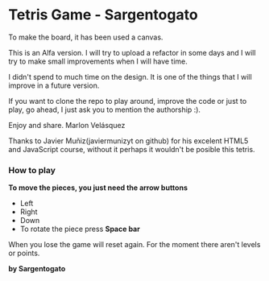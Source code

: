 # Tetris Game - Sargentogato

To make the board, it has been used a canvas.

This is an Alfa version. I will try to upload a refactor in some days and I will try to make small improvements when I will have time.

I didn't spend to much time on the design. It is one of the things that I will improve in a future version.

If you want to clone the repo to play around, improve the code or just to play, go ahead, I just ask you to mention the authorship :).

Enjoy and share. Marlon Velásquez

Thanks to Javier Muñiz(javiermunizyt on github) for his excelent HTML5 and JavaScript course, without it perhaps it wouldn't be posible this tetris.

### How to play
**To move the pieces, you just need the arrow buttons**
*  Left
* Right
* Down
* To rotate the piece press **Space bar**

When you lose the game will reset again. For the moment there aren't levels or points. 

**by Sargentogato**

